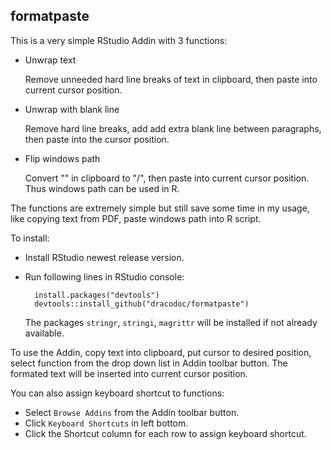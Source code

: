 ## formatpaste

This is a very simple RStudio Addin with 3 functions:
* Unwrap text

  Remove unneeded hard line breaks of text in clipboard, then paste into current cursor position.
* Unwrap with blank line

  Remove hard line breaks, add add extra blank line between paragraphs, then paste into the cursor position.
* Flip windows path

  Convert "\" in clipboard to "/", then paste into current cursor position. Thus windows path can be used in R.

The functions are extremely simple but still save some time in my usage, like copying text from PDF, paste windows path into R script.

To install:
* Install RStudio newest release version.
* Run following lines in RStudio console:


        install.packages("devtools")
        devtools::install_github("dracodoc/formatpaste")
        
  The packages `stringr`, `stringi`, `magrittr` will be installed if not already available.
  
To use the Addin, copy text into clipboard, put cursor to desired position, select function from the drop down list in Addin toolbar button. The formated text will be inserted into current cursor position.

You can also assign keyboard shortcut to functions:
* Select `Browse Addins` from the Addin toolbar button.
* Click `Keyboard Shortcuts` in left bottom.
* Click the Shortcut column for each row to assign keyboard shortcut.
